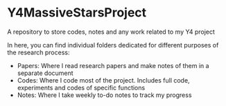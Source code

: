 # Y4MassiveStarsProject
A repository to store codes, notes and any work related to my Y4 project

In here, you can find individual folders dedicated for different purposes of the research process:
- Papers: Where I read research papers and make notes of them in a separate document
- Codes: Where I code most of the project. Includes full code, experiments and codes of specific functions
- Notes: Where I take weekly to-do notes to track my progress
